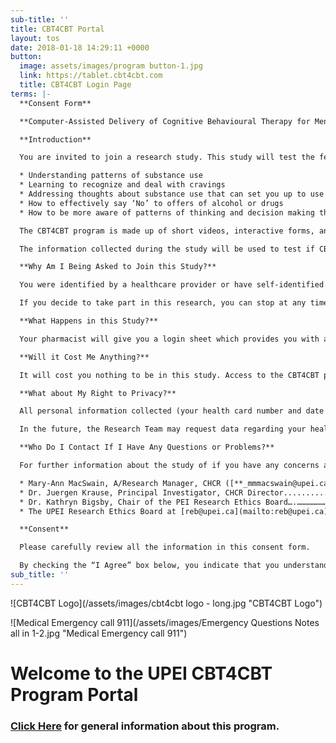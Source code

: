 ```yaml
---
sub-title: ''
title: CBT4CBT Portal
layout: tos
date: 2018-01-18 14:29:11 +0000
button:
  image: assets/images/program button-1.jpg
  link: https://tablet.cbt4cbt.com
  title: CBT4CBT Login Page
terms: |-
  **Consent Form**

  **Computer-Assisted Delivery of Cognitive Behavioural Therapy for Mental Health and Addictions – an Implementation Trial**

  **Introduction**

  You are invited to join a research study. This study will test the feasibility of offering a computer based therapy for substance abuse in PEI. **C**omputer-**B**ased **T**raining for **C**ognitive **B**ehavioral **T**herapy is a web-based program that teaches a variety of Cognitive Behavioral Therapy skills that are specific for helping people to reduce substance abuse. These include:

  * Understanding patterns of substance use
  * Learning to recognize and deal with cravings
  * Addressing thoughts about substance use that can set you up to use
  * How to effectively say ‘No’ to offers of alcohol or drugs
  * How to be more aware of patterns of thinking and decision making that can lead to drug use

  The CBT4CBT program is made up of short videos, interactive forms, and tutorials that teach decision making and coping skills to help overcome addictions. It was developed in the United States by Dr. Kathleen Carroll of the Yale School of Medicine, and it has already been shown to benefit those who have used it. Drs. Juergen Krause and Michelle Patterson have brought CBT4CBT to Canada for the first time to see if adding this therapy option to the current addiction treatment programs offered on PEI will help its individuals better manage their substance use.

  The information collected during the study will be used to test if CBT4CBT is a feasible therapy to offer on PEI in this manner. The hope is that the ideal method(s) for providing access to the CBT4CBT program will be identified through this project and thus we could best implement CBT4CBT on PEI and across Canada.

  **Why Am I Being Asked to Join this Study?**

  You were identified by a healthcare provider or have self-identified as someone over the age of 18 who may benefit from CBT4CBT and expressed an interest in obtaining access to the program. You may take part in this study if you are or ever have been struggling with substance abuse, but NOT if you are feeling like you may do harm to yourself or to others, or require immediate hospitalization. You may choose to discuss in more detail with your pharmacist or healthcare provider.

  If you decide to take part in this research, you can stop at any time simply by not logging into the CBT4CBT program. There are no repercussions if you do decide to stop using the program and your use of the program will not affect your access to other treatments in any way. People who have used the CBT4CBT program before you have not had any negative effects and the studies have not shown any risk to users, but you may choose to stop using the CBT4CBT program at any point if you feel your health situation has changed. All data collected up to the date you stop using the program will remain in the study records, to be included in study related analyses.

  **What Happens in this Study?**

  Your pharmacist will give you a login sheet which provides you with a unique username and password. You can visit the portal website, indicated on the login sheet and use the provided username/password to log into the CBT4CBT program. You can access the program on a laptop, computer, tablet or phone as long as it has access to the internet. You may use the CBT4CBT program as much or as little as you like. You will have access to the program for one year from the day that you first login. The login sheet also tells you the website you can visit if you have any questions about the CBT4CBT program. If you have a medical emergency or medical-related question, please call the provincial numbers listed on the login sheet.

  **Will it Cost Me Anything?**

  It will cost you nothing to be in this study. Access to the CBT4CBT program is provided free of charge.

  **What about My Right to Privacy?**

  All personal information collected (your health card number and date of birth) will be sent directly to Health PEI by your pharmacist. No identifying information is collected by the Research Team conducting this trial.  The Research Team will only have access to your username and will not know your real name or any other information about you. All information collected will be kept confidential within the limits of the law.

  In the future, the Research Team may request data regarding your health care usage from Health PEI to conduct an evaluation of the implementation of the CBT4CBT program.  If so, the Health PEI and UPEI Research Ethics Boards will first review this study. This data would not contain your health card number, name or information that will identify you.

  **Who Do I Contact If I Have Any Questions or Problems?**

  For further information about the study of if you have any concerns about the ethical conduct of this study, you can contact:

  * Mary-Ann MacSwain, A/Research Manager, CHCR ([**_mmmacswain@upei.ca_**](mailto:mmmacswain@upei.ca)).............. 902-566-0334.
  * Dr. Juergen Krause, Principal Investigator, CHCR Director..................................... 902-566-0340.
  * Dr. Kathryn Bigsby, Chair of the PEI Research Ethics Board….………………….. 902-569-0576.
  * The UPEI Research Ethics Board at [reb@upei.ca](mailto:reb@upei.ca)..................................................... 902-620-5104.

  **Consent**

  Please carefully review all the information in this consent form.

  By checking the “I Agree” box below, you indicate that you understand the content of the consent form and that you agree to take place in this study.  If you do not consent please check the “I do not agree” box below.  If you do not agree with the consent, you will not be given access to the CBT4CBT program. If you have any questions about the consent form or the consent process, please contact one of the contacts listed above.
sub_title: ''
---
```

![CBT4CBT Logo](/assets/images/cbt4cbt logo - long.jpg "CBT4CBT Logo")

![Medical Emergency call 911](/assets/images/Emergency Questions Notes all in 1-2.jpg "Medical Emergency call 911")

# Welcome to the UPEI CBT4CBT Program Portal

### [Click Here](http://chcresearch.ca/cbt4cbt-prescription/ "CBT4CBT General Info Page") for general information about this program.